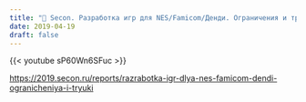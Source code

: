 ```yaml
---
title: "🎤 Secon. Разработка игр для NES/Famicom/Денди. Ограничения и трюки"
date: 2019-04-19
draft: false
---
```


{{< youtube sP60Wn6SFuc >}}

https://2019.secon.ru/reports/razrabotka-igr-dlya-nes-famicom-dendi-ogranicheniya-i-tryuki